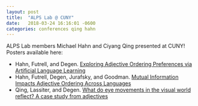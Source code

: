 ```yaml
---
layout: post
title:  "ALPS Lab @ CUNY"
date:   2018-03-24 16:16:01 -0600
categories: conferences qing hahn
---
```


ALPS Lab members Michael Hahn and Ciyang Qing presented at CUNY! Posters available here:

- Hahn, Futrell, and Degen. [Exploring Adjective Ordering Preferences via Artificial Language Learning](http://stanford.edu/~mhahn2/cgi-bin/files/aliens-a0.pdf)
- Hahn, Futrell, Degen, Jurafsky, and Goodman. [Mutual Information Impacts Adjective Ordering Across Languages](http://stanford.edu/~mhahn2/cgi-bin/files/FINAL-MI-A0.pdf)
- Qing, Lassiter, and Degen. [What do eye movements in the visual world reflect? A case study from adjectives](https://www.dropbox.com/s/0ycykhjelzj4hv1/cuny2018posterQingLassiterDegen.pdf?dl=0)